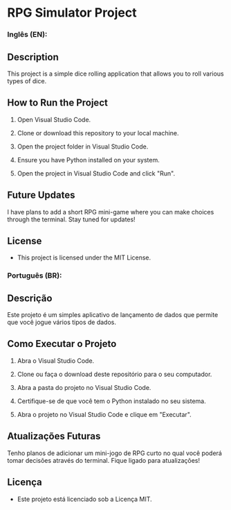 # RPG Simulator Project

### Inglês (EN):

## Description

This project is a simple dice rolling application that allows you to roll various types of dice.

## How to Run the Project

1. Open Visual Studio Code.

2. Clone or download this repository to your local machine.

3. Open the project folder in Visual Studio Code.

4. Ensure you have Python installed on your system.

5. Open the project in Visual Studio Code and click "Run".

## Future Updates

I have plans to add a short RPG mini-game where you can make choices through the terminal. Stay tuned for updates!

## License

- This project is licensed under the MIT License.

### Português (BR):

## Descrição

Este projeto é um simples aplicativo de lançamento de dados que permite que você jogue vários tipos de dados.

## Como Executar o Projeto

1. Abra o Visual Studio Code.

2. Clone ou faça o download deste repositório para o seu computador.

3. Abra a pasta do projeto no Visual Studio Code.

4. Certifique-se de que você tem o Python instalado no seu sistema.

5. Abra o projeto no Visual Studio Code e clique em "Executar".

## Atualizações Futuras

Tenho planos de adicionar um mini-jogo de RPG curto no qual você poderá tomar decisões através do terminal. Fique ligado para atualizações!

## Licença

- Este projeto está licenciado sob a Licença MIT.

